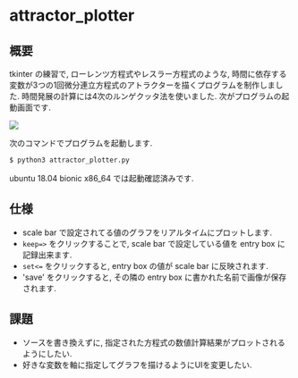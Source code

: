 # attractor_plotter
## 概要
tkinter の練習で, ローレンツ方程式やレスラー方程式のような, 時間に依存する変数が3つの1回微分連立方程式のアトラクターを描くプログラムを制作しました. 時間発展の計算には4次のルンゲクッタ法を使いました. 次がプログラムの起動画面です.

![](https://pbs.twimg.com/media/DpfqemtU4AAMKuu.png:large)

次のコマンドでプログラムを起動します.

```bash
$ python3 attractor_plotter.py
```
ubuntu 18.04 bionic x86_64 では起動確認済みです.

## 仕様
* scale bar で設定されてる値のグラフをリアルタイムにプロットします.
* `keep=>` をクリックすることで, scale bar で設定している値を entry box に記録出来ます.
* `set<=` をクリックすると, entry box の値が scale bar に反映されます.
* 'save' をクリックすると, その隣の entry box に書かれた名前で画像が保存されます.

## 課題
* ソースを書き換えずに, 指定された方程式の数値計算結果がプロットされるようにしたい.
* 好きな変数を軸に指定してグラフを描けるようにUIを変更したい.
